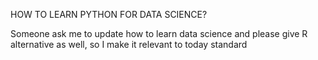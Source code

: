 HOW TO LEARN PYTHON FOR DATA SCIENCE?

Someone ask me to update how to learn data science and please give R alternative as well, so I make it relevant to today standard
